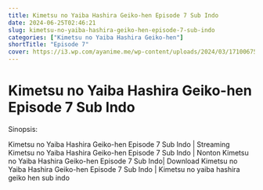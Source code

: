 ```yaml
---
title: Kimetsu no Yaiba Hashira Geiko-hen Episode 7 Sub Indo
date: 2024-06-25T02:46:21
slug: kimetsu-no-yaiba-hashira-geiko-hen-episode-7-sub-indo
categories: ["Kimetsu no Yaiba Hashira Geiko-hen"]
shortTitle: "Episode 7"
cover: https://i3.wp.com/ayanime.me/wp-content/uploads/2024/03/1710067501-9869-141893.jpg
---
```


# Kimetsu no Yaiba Hashira Geiko-hen Episode 7 Sub Indo

<iframe-loader iframe-src1="https://play.ayanime.me/include/fluidplayer/fluidplayer.php?VideoSrc1=https%3A%2F%2Fdrive.google.com%2Ffile%2Fd%2F1lXaRhZPXm69MAxkPS_Gvh9oSftgnj7yR%2Fpreview&VideoType1=video%2Fmp4&VideoQuality1=480p&VideoSrc2=https%3A%2F%2Fdrive.google.com%2Ffile%2Fd%2F1wsMDNMVjpLHIsmhW_6_LBFdQ0bhlimja%2Fpreview&VideoType2=video%2Fmp4&VideoQuality2=720p&VideoSrc3=https%3A%2F%2Fdrive.google.com%2Ffile%2Fd%2F1th805QU8rUp5DcfXev7mRRoF8lYz9evE%2Fpreview&VideoType3=video%2Fmp4&VideoQuality3=1080p&VideoSrc4=&VideoType4=&VideoQuality4=&VideoPoster=&VideoTrack1=&kind1=&srclang1=&label1=&default1=&VideoTrack2=&kind2=&srclang2=&label2=&default2=&player=fluid+player&server=Drive+API&api=&width=100%25&height=100%25" iframe-src2="https://drive.google.com/file/d/1th805QU8rUp5DcfXev7mRRoF8lYz9evE/preview"></iframe-loader>

Sinopsis:
<p>Kimetsu no Yaiba Hashira Geiko-hen Episode 7 Sub Indo | Streaming Kimetsu no Yaiba Hashira Geiko-hen Episode 7 Sub Indo | Nonton Kimetsu no Yaiba Hashira Geiko-hen Episode 7 Sub Indo| Download Kimetsu no Yaiba Hashira Geiko-hen Episode 7 Sub Indo | Kimetsu no yaiba hashira geiko hen sub indo</p>

